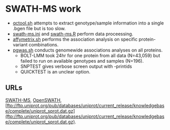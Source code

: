 # SWATH-MS work

* [qctool.sh](utils/qctool.sh) attempts to extract genotype/sample information into a single .bgen file but is too slow.
* [swath-ms.ini](swath-ms.ini) and [swath-ms.R](swath-ms.R) perform data proceessing.
* [affymetrix.sh](utils/affymetrix.sh) performs the association analysis on specific protein-variant combinations.
* [pgwas.sh](utils/pgwas.sh) conducts genomewide associations analyses on all proteins.
  * BOLT-LMM took 24hr for one protein from all data (N=43,059) but failed to run on available genotypes and samples (N=196).
  * SNPTEST gives verbose screen output with -printids
  * QUICKTEST is an unclear option.

## URLs

[SWATH-MS](https://imsb.ethz.ch/research/aebersold/research/swath-ms.html),
[OpenSWATH](http://openswath.org/en/latest/),
[ftp://ftp.uniprot.org/pub/databases/uniprot/current_release/knowledgebase/complete/uniprot_sprot.dat.gz](ftp://ftp.uniprot.org/pub/databases/uniprot/current_release/knowledgebase/complete/uniprot_sprot.dat.gz).
